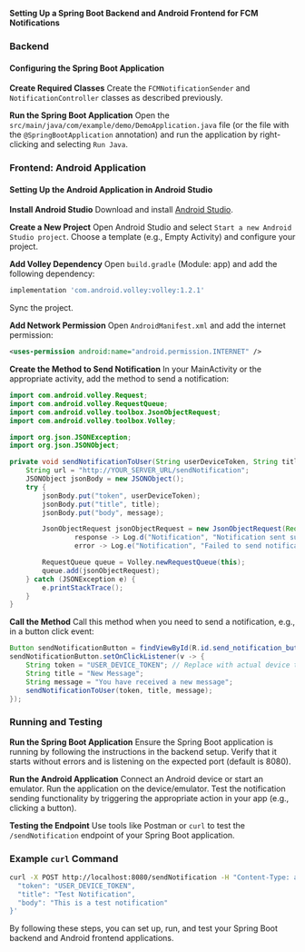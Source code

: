**Setting Up a Spring Boot Backend and Android Frontend for FCM Notifications**

### Backend

#### Configuring the Spring Boot Application

**Create Required Classes**
Create the `FCMNotificationSender` and `NotificationController` classes as described previously.

**Run the Spring Boot Application**
Open the `src/main/java/com/example/demo/DemoApplication.java` file (or the file with the `@SpringBootApplication` annotation) and run the application by right-clicking and selecting `Run Java`.

### Frontend: Android Application

#### Setting Up the Android Application in Android Studio

**Install Android Studio**
Download and install [Android Studio](https://developer.android.com/studio).

**Create a New Project**
Open Android Studio and select `Start a new Android Studio project`. Choose a template (e.g., Empty Activity) and configure your project.

**Add Volley Dependency**
Open `build.gradle` (Module: app) and add the following dependency:
```gradle
implementation 'com.android.volley:volley:1.2.1'
```
Sync the project.

**Add Network Permission**
Open `AndroidManifest.xml` and add the internet permission:
```xml
<uses-permission android:name="android.permission.INTERNET" />
```
**Create the Method to Send Notification**
In your MainActivity or the appropriate activity, add the method to send a notification:
```java
import com.android.volley.Request;
import com.android.volley.RequestQueue;
import com.android.volley.toolbox.JsonObjectRequest;
import com.android.volley.toolbox.Volley;

import org.json.JSONException;
import org.json.JSONObject;

private void sendNotificationToUser(String userDeviceToken, String title, String message) {
    String url = "http://YOUR_SERVER_URL/sendNotification";
    JSONObject jsonBody = new JSONObject();
    try {
        jsonBody.put("token", userDeviceToken);
        jsonBody.put("title", title);
        jsonBody.put("body", message);

        JsonObjectRequest jsonObjectRequest = new JsonObjectRequest(Request.Method.POST, url, jsonBody,
                response -> Log.d("Notification", "Notification sent successfully"),
                error -> Log.e("Notification", "Failed to send notification", error));

        RequestQueue queue = Volley.newRequestQueue(this);
        queue.add(jsonObjectRequest);
    } catch (JSONException e) {
        e.printStackTrace();
    }
}
```
**Call the Method**
Call this method when you need to send a notification, e.g., in a button click event:
```java
Button sendNotificationButton = findViewById(R.id.send_notification_button);
sendNotificationButton.setOnClickListener(v -> {
    String token = "USER_DEVICE_TOKEN"; // Replace with actual device token
    String title = "New Message";
    String message = "You have received a new message";
    sendNotificationToUser(token, title, message);
});
```
### Running and Testing

**Run the Spring Boot Application**
Ensure the Spring Boot application is running by following the instructions in the backend setup. Verify that it starts without errors and is listening on the expected port (default is 8080).

**Run the Android Application**
Connect an Android device or start an emulator. Run the application on the device/emulator. Test the notification sending functionality by triggering the appropriate action in your app (e.g., clicking a button).

**Testing the Endpoint**
Use tools like Postman or `curl` to test the `/sendNotification` endpoint of your Spring Boot application.

### Example `curl` Command
```sh
curl -X POST http://localhost:8080/sendNotification -H "Content-Type: application/json" -d '{
  "token": "USER_DEVICE_TOKEN",
  "title": "Test Notification",
  "body": "This is a test notification"
}'
```
By following these steps, you can set up, run, and test your Spring Boot backend and Android frontend applications.